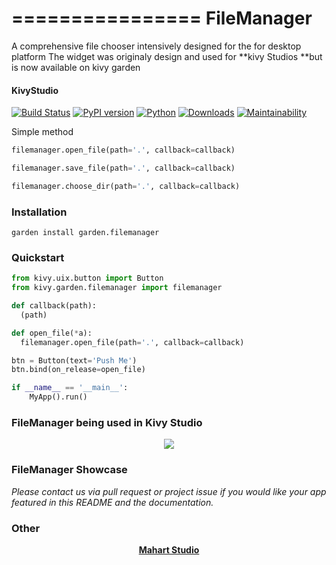 ================
FileManager
================

A comprehensive file chooser intensively designed for the for desktop platform
The widget was originaly design and used for **kivy Studios **but is now available on kivy garden

#### KivyStudio
<!-- ![KivyStudio](https://raw.githubusercontent.com/MichaelStott/KivMob/master/demo/assets/kivmob-title.png) -->

[![Build Status](https://travis-ci.com/MichaelStott/KivMob.svg?branch=master)](https://travis-ci.com/MichaelStott/KivMob)
[![PyPI version](https://badge.fury.io/py/kivmob.svg)](https://badge.fury.io/py/kivmob)
[![Python](https://img.shields.io/badge/python-2.7-green.svg)](https://www.python.org/downloads/release/python-270/)
[![Downloads](https://pepy.tech/badge/kivmob)](https://pepy.tech/project/kivmob)
[![Maintainability](https://api.codeclimate.com/v1/badges/add8cd9bd9600d898b79/maintainability)](https://codeclimate.com/github/MichaelStott/KivMob/maintainability)

Simple method

```python
filemanager.open_file(path='.', callback=callback)

filemanager.save_file(path='.', callback=callback)

filemanager.choose_dir(path='.', callback=callback)
```

### Installation

```
garden install garden.filemanager
```


### Quickstart


```python
from kivy.uix.button import Button
from kivy.garden.filemanager import filemanager

def callback(path):
  (path)

def open_file(*a):
  filemanager.open_file(path='.', callback=callback)

btn = Button(text='Push Me')
btn.bind(on_release=open_file)

if __name__ == '__main__':
	MyApp().run()
```

### FileManager being used in Kivy Studio
<p align="center">
  <img src="https://raw.githubusercontent.com/mahart-studio/kivystudio/master/resources/showcase/Screenshot(3).png">
</p>

### FileManager Showcase

_Please contact us via pull request or project issue if you would like your app featured in this README and the documentation._


### Other

<!-- Links pertinent to README -->
[Kivy]: <https://kivy.org/>
[KivyStudio]: <https://mahartstudio.com/kivystudio/>
[Buildozer]: <https://github.com/kivy/buildozer>

<!-- App showcase author links -->
<p align="center">
    <a href='<https://mahartstudio.com>'> <b>Mahart Studio</b> </a>
</p>

[avour]: <https://github.com/avour>